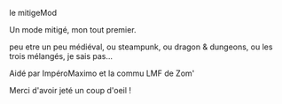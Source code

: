 le mitigeMod

Un mode mitigé, mon tout premier.

peu etre un peu médiéval, ou steampunk, ou dragon & dungeons, ou les trois mélangés, je sais pas...

Aidé par ImpéroMaximo et la commu LMF de Zom'

Merci d'avoir jeté un coup d'oeil !
